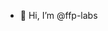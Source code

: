 - 👋 Hi, I’m @ffp-labs

<!---
ffp-labs/ffp-labs is a ✨ special ✨ repository because its `README.md` (this file) appears on your GitHub profile.
You can click the Preview link to take a look at your changes.
--->
